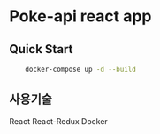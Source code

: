 # Poke-api react app

## Quick Start
~~~bash
    docker-compose up -d --build
~~~

## 사용기술
 React
 React-Redux
 Docker